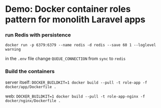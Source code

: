 # Demo: Docker container roles pattern for monolith Laravel apps

### run Redis with persistence

`docker run -p 6379:6379 --name redis -d redis --save 60 1 --loglevel warning`

in the `.env` file change `QUEUE_CONNECTION` from `sync` to `redis`

### Build the containers

server itself:
`DOCKER_BUILDKIT=1 docker build --pull -t role-app -f docker/app/Dockerfile .`

web:
`DOCKER_BUILDKIT=1 docker build --pull -t role-app-nginx -f docker/nginx/Dockerfile .`

